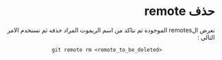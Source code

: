 <div dir="rtl">


# حذف remote


نعرض الremotes الموجودة ثم نتاكد من اسم الريموت المراد حذفه ثم نستخدم الامر التالي : 

<div style="text-align:center">

 
<div dir="ltr">


`git remote rm <remote_to_be_deleted>`


</div>


</div>


</div>


